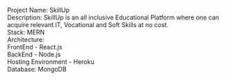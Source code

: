 Project Name: SkillUp <br>
Description: SkillUp is an all inclusive Educational Platform where one can acquire relevant IT, Vocational and Soft Skills at no cost.  <br>
Stack: MERN  <br>
Architecture:   <br>
FrontEnd - React.js  <br>
BackEnd - Node.js  <br>
Hosting Environment - Heroku  <br>
Database: MongoDB
